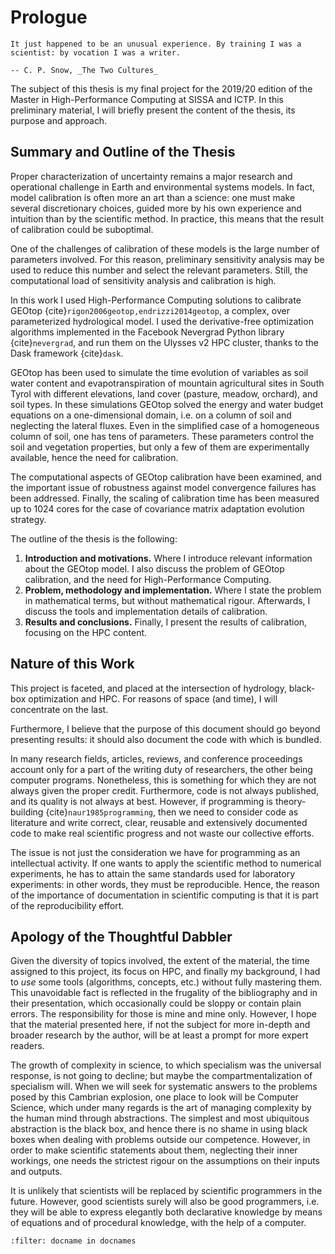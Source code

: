 # Prologue

```{epigraph}
It just happened to be an unusual experience. By training I was a scientist: by vocation I was a writer.

-- C. P. Snow, _The Two Cultures_
```

The subject of this thesis is my final project for the 2019/20 edition of the Master in High-Performance Computing at SISSA and ICTP. In this preliminary material, I will briefly present the content of the thesis, its purpose and approach.

## Summary and Outline of the Thesis

Proper characterization of uncertainty remains a major research and operational challenge in Earth and environmental systems models. In fact, model calibration is often more an art than a science: one must make several discretionary choices, guided more by his own experience and intuition than by the scientific method. In practice, this means that the result of calibration could be suboptimal. 

One of the challenges of calibration of these models is the large number of parameters involved. For this reason, preliminary sensitivity analysis may be used to reduce this number and select the relevant parameters. Still, the computational load of sensitivity analysis and calibration is high.

In this work I used High-Performance Computing solutions to calibrate GEOtop {cite}`rigon2006geotop,endrizzi2014geotop`, a complex, over parameterized hydrological model. I used the derivative-free optimization algorithms implemented in the Facebook Nevergrad Python library {cite}`nevergrad`, and run them on the Ulysses v2 HPC cluster, thanks to the Dask framework {cite}`dask`.

GEOtop has been used to simulate the time evolution of variables as soil water content and evapotranspiration of mountain agricultural sites in South Tyrol with different elevations, land cover (pasture, meadow, orchard), and soil types. In these simulations GEOtop solved the energy and water budget equations on a one-dimensional domain, i.e. on a column of soil and neglecting the lateral fluxes. Even in the simplified case of a homogeneous column of soil, one has tens of parameters. These parameters control the soil and vegetation properties, but only a few of them are experimentally available, hence the need for calibration.

The computational aspects of GEOtop calibration have been examined, and the important issue of robustness against model convergence failures has been addressed. Finally, the scaling of calibration time has been measured up to 1024 cores for the case of covariance matrix adaptation evolution strategy.


The outline of the thesis is the following:

1. **Introduction and motivations.** Where I introduce relevant information about the GEOtop model. I also discuss the problem of GEOtop calibration, and the need for High-Performance Computing.
2. **Problem, methodology and implementation.** Where I state the problem in mathematical terms, but without mathematical rigour. Afterwards, I discuss the tools and implementation details of calibration.
3. **Results and conclusions.** Finally, I present the results of calibration, focusing on the HPC content.


## Nature of this Work

This project is faceted, and placed at the intersection of hydrology, black-box optimization and HPC. For reasons of space (and time), I will concentrate on the last.

Furthermore, I believe that the purpose of this document should go beyond presenting results: it should also document the code with which is bundled. 

In many research fields, articles, reviews, and conference proceedings account only for a part of the writing duty of researchers, the other being computer programs. Nonetheless, this is something for which they are not always given the proper credit. Furthermore, code is not always published, and its quality is not always at best. However, if programming is theory-building {cite}`naur1985programming`, then we need to consider code as literature and write correct, clear, reusable and extensively documented code to make real scientific progress and not waste our collective efforts.

The issue is not just the consideration we have for programming as an intellectual activity. If one wants to apply the scientific method to numerical experiments, he has to attain the same standards used for laboratory experiments: in other words, they must be reproducible. Hence, the reason of the importance of documentation in scientific computing is that it is part of the reproducibility effort.

## Apology of the Thoughtful Dabbler

Given the diversity of topics involved, the extent of the material, the time assigned to this project, its focus on HPC, and finally my background, I had to _use_ some tools (algorithms, concepts, etc.) without fully mastering them. This unavoidable fact is reflected in the frugality of the bibliography and in their presentation, which occasionally could be sloppy or contain plain errors. The responsibility for those is mine and mine only. However, I hope that the material presented here, if not the subject for more in-depth and broader research by the author, will be at least a prompt for more expert readers.

The growth of complexity in science, to which specialism was the universal response, is not going to decline; but maybe the compartmentalization of specialism will. When we will seek for systematic answers to the problems posed by this Cambrian explosion, one place to look will be Computer Science, which under many regards is the art of managing complexity by the human mind through abstractions. The simplest and most ubiquitous abstraction is the black box, and hence there is no shame in using black boxes when dealing with problems outside our competence. However, in order to make scientific statements about them, neglecting their inner workings, one needs the strictest rigour on the assumptions on their inputs and outputs.
 
It is unlikely that scientists will be replaced by scientific programmers in the future. However, good scientists surely will also be good programmers, i.e. they will be able to express elegantly both declarative knowledge by means of equations and of procedural knowledge, with the help of a computer.


```{bibliography}
:filter: docname in docnames
```

